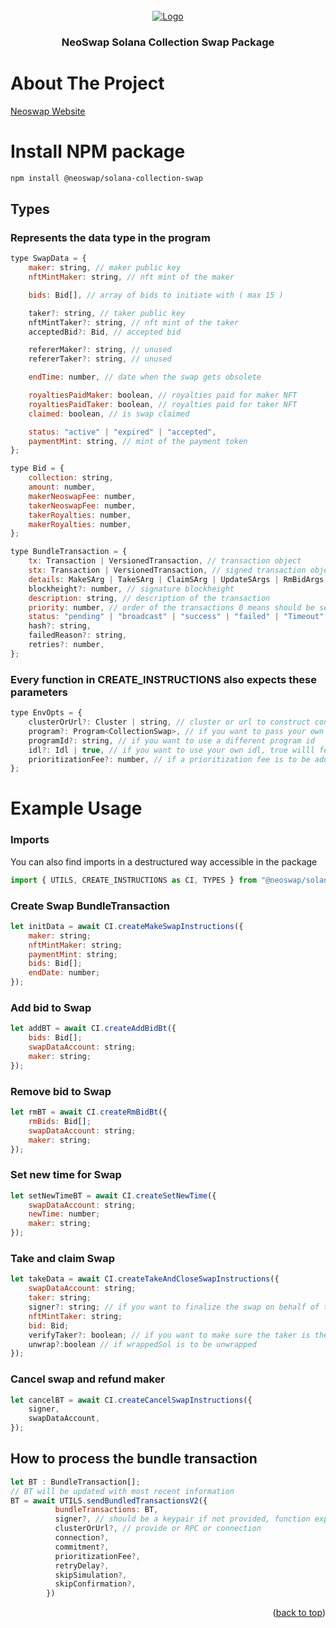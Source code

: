 <!-- PROJECT LOGO -->
<br />
<div align="center">
  <a href="https://neoswap.ai/wp-content/uploads/2022/08/logo-small-2.png">
    <img src="https://mma.prnewswire.com/media/2009538/NeoSwap_AI_Logo.jpg?w=200" alt="Logo">
  </a>

  <h3 align="center">NeoSwap Solana Collection Swap Package</h3>

</div>

<!-- TABLE OF CONTENTS -->
<!-- <details>
  <summary>Table of Contents</summary>
  <ol>
    <li>
      <a href="#about-the-project">About The Project</a>
      <a href="#Install-NPM-package">Install NPM package</a>
    </li>
    <li>
      <a href="#Install-NPM-package">Installation</a>
    </li>
    <li><a href="#usage">Usage</a></li>

  </ol>
</details> -->

<!-- ABOUT THE PROJECT -->

# About The Project

[Neoswap Website](https://neoswap.xyz/)

# Install NPM package

```sh
npm install @neoswap/solana-collection-swap
```

## Types

### Represents the data type in the program

```js
type SwapData = {
    maker: string, // maker public key
    nftMintMaker: string, // nft mint of the maker

    bids: Bid[], // array of bids to initiate with ( max 15 )

    taker?: string, // taker public key
    nftMintTaker?: string, // nft mint of the taker
    acceptedBid?: Bid, // accepted bid

    refererMaker?: string, // unused
    refererTaker?: string, // unused

    endTime: number, // date when the swap gets obsolete

    royaltiesPaidMaker: boolean, // royalties paid for maker NFT
    royaltiesPaidTaker: boolean, // royalties paid for taker NFT
    claimed: boolean, // is swap claimed

    status: "active" | "expired" | "accepted",
    paymentMint: string, // mint of the payment token
};

type Bid = {
    collection: string,
    amount: number,
    makerNeoswapFee: number,
    takerNeoswapFee: number,
    takerRoyalties: number,
    makerRoyalties: number,
};
```

```js
type BundleTransaction = {
    tx: Transaction | VersionedTransaction, // transaction object
    stx: Transaction | VersionedTransaction, // signed transaction object
    details: MakeSArg | TakeSArg | ClaimSArg | UpdateSArgs | RmBidArgs | SetNewTime, // arguments passed to the package to construct the transactions
    blockheight?: number, // signature blockheight
    description: string, // description of the transaction
    priority: number, // order of the transactions 0 means should be sent first
    status: "pending" | "broadcast" | "success" | "failed" | "Timeout",
    hash?: string,
    failedReason?: string,
    retries?: number,
};
```

### Every function in CREATE_INSTRUCTIONS also expects these parameters

```js
type EnvOpts = {
    clusterOrUrl?: Cluster | string, // cluster or url to construct connection ( default is mainnet )
    program?: Program<CollectionSwap>, // if you want to pass your own program
    programId?: string, // if you want to use a different program id
    idl?: Idl | true, // if you want to use your own idl, true willl fetch the onchain IDL
    prioritizationFee?: number, // if a prioritization fee is to be added to the transaction
};
```

# Example Usage

### Imports

You can also find imports in a destructured way accessible in the package

```js
import { UTILS, CREATE_INSTRUCTIONS as CI, TYPES } from "@neoswap/solana-collection-swap";
```

### Create Swap BundleTransaction

```js
let initData = await CI.createMakeSwapInstructions({
    maker: string;
    nftMintMaker: string;
    paymentMint: string;
    bids: Bid[];
    endDate: number;
});
```

### Add bid to Swap

```js
let addBT = await CI.createAddBidBt({
    bids: Bid[];
    swapDataAccount: string;
    maker: string;
});
```

### Remove bid to Swap

```js
let rmBT = await CI.createRmBidBt({
    rmBids: Bid[];
    swapDataAccount: string;
    maker: string;
});
```

### Set new time for Swap

```js
let setNewTimeBT = await CI.createSetNewTime({
    swapDataAccount: string;
    newTime: number;
    maker: string;
});
```

### Take and claim Swap

```js
let takeData = await CI.createTakeAndCloseSwapInstructions({
    swapDataAccount: string;
    taker: string;
    signer?: string; // if you want to finalize the swap on behalf of the taker
    nftMintTaker: string;
    bid: Bid;
    verifyTaker?: boolean; // if you want to make sure the taker is the one who is taking the swap
    unwrap?:boolean // if wrappedSol is to be unwrapped
});
```

### Cancel swap and refund maker

```js
let cancelBT = await CI.createCancelSwapInstructions({
    signer,
    swapDataAccount,
});
```

## How to process the bundle transaction

```js
let BT : BundleTransaction[];
// BT will be updated with most recent information
BT = await UTILS.sendBundledTransactionsV2({
          bundleTransactions: BT,
          signer?, // should be a keypair if not provided, function expects the transaction stx to be already signed
          clusterOrUrl?, // provide or RPC or connection
          connection?,
          commitment?,
          prioritizationFee?,
          retryDelay?,
          skipSimulation?,
          skipConfirmation?,
        })
```

<p align="right">(<a href="#About-The-Project">back to top</a>)</p>

<!-- MARKDOWN LINKS & IMAGES -->

[neoswap-app]: https://www.neoswap.xyz
[neoswap-logo2]: https://mma.prnewswire.com/media/2009538/NeoSwap_AI_Logo.jpg?w=200
[neoswap-logo]: https://neoswap.xyz/static/media/logo.9762f0998529b1eaed83aee714bcb7cd.svg
